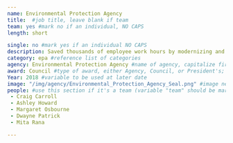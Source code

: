 ```yaml
---
name: Environmental Protection Agency
title:  #job title, leave blank if team
team: yes #mark no if an individual, NO CAPS
length: short

single: no #mark yes if an individual NO CAPS
description: Saved thousands of employee work hours by modernizing and automating how EPA reports activity across the country. The team improved coordination across departments and freed up employees and managers to focus on outcomes.
category: epa #reference list of categories
agency: Environmental Protection Agency #name of agency, capitalize first letter of each name
award: Council #type of award, either Agency, Council, or President's; this is case sensitive so make sure to match the options listed exactly. This section generates the format of the card
Year: 2018 #variable to be used at later date
image: "/img/agency/Environmental_Protection_Agency_Seal.png" #image needed for Team award (agency seal) and President's award (headshot); leave empty if and individual Agency award, IMAGE PATH: /img/agency/GSA_Seal.png
people: #use this section if it's a team (variable "team" should be marked "yes" above)
 - Craig Carroll
 - Ashley Howard
 - Margaret Osbourne
 - Dwayne Patrick
 - Mita Rana

---
```

